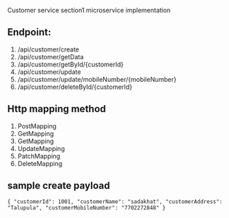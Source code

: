 Customer service section1 microservice implementation

## Endpoint: 
1. /api/customer/create
2. /api/customer/getData
3. /api/customer/getById/{customerId}
4. /api/customer/update
5. /api/customer/update/mobileNumber/{mobileNumber}
6. /api/customer/deleteById/{customerId}

## Http mapping method
1. PostMapping
2. GetMapping
3. GetMapping
4. UpdateMapping
5. PatchMapping
6. DeleteMapping

## sample create payload
``
{
    "customerId": 1001,
    "customerName": "sadakhat",
    "customerAddress": "Talupula",
    "customerMobileNumber": "7702272848"
}
``


